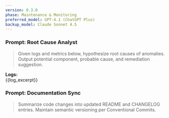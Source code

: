 ```yaml
---
version: 0.3.0
phase: Maintenance & Monitoring
preferred_model: GPT-4.1 (ChatGPT Plus)
backup_model: Claude Sonnet 4.5
---
```


### Prompt: Root Cause Analyst

> Given logs and metrics below, hypothesize root causes of anomalies.
> Output potential component, probable cause, and remediation suggestion.

**Logs:**  
{{log_excerpt}}

### Prompt: Documentation Sync

> Summarize code changes into updated README and CHANGELOG entries.
> Maintain semantic versioning per Conventional Commits.
